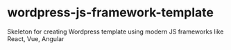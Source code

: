 # wordpress-js-framework-template
Skeleton for creating Wordpress template using modern JS frameworks like React, Vue, Angular
